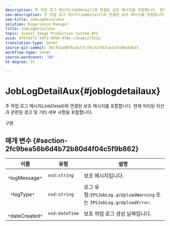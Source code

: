 ```yaml
---
description: 주 작업 로그 메시지(JobDetail)와 연결된 보조 메시지를 포함합니다. 현재 처리된 자산과 관련된 경고 및 기타 세부 사항을 포함합니다.
seo-description: 주 작업 로그 메시지(JobDetail)와 연결된 보조 메시지를 포함합니다. 현재 처리된 자산과 관련된 경고 및 기타 세부 사항을 포함합니다.
seo-title: JobLogDetailAux
solution: Experience Manager
title: JobLogDetailAux
topic: Scene7 Image Production System API
uuid: df6f61f2-54f1-4996-938c-c3ea8c27551a
translation-type: tm+mt
source-git-commit: 7bc7b3a86fbcdc57cfdc31745fae3afc06e44b15
workflow-type: tm+mt
source-wordcount: '88'
ht-degree: 5%

---
```



# JobLogDetailAux{#joblogdetailaux}

주 작업 로그 메시지(JobDetail)와 연결된 보조 메시지를 포함합니다. 현재 처리된 자산과 관련된 경고 및 기타 세부 사항을 포함합니다.

구문

## 매개 변수 {#section-2fc9bea56b6d4b72b80d4f04c5f9b862}

| 이름 | 유형 | 설명 |
|---|---|---|
| ` *`logMessage`*` | `xsd:string` | 보조 메시지입니다. |
| ` *`logType`*` | `xsd:string` | 로그 유형:`IPSJobLog.gcUploadWarning` 또는 `IPSJobLog.gcUploadError`. |
| ` *`dateCreated`*` | `xsd:dateTime` | 보조 작업 로그 생성 날짜입니다. |

